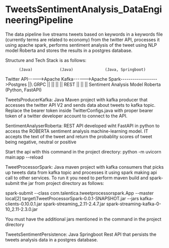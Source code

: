 # TweetsSentimentAnalysis_DataEngineeringPipeline

The data pipeline live streams tweets based on keywords in a keywords file (currently terms are related to economy) from the twitter API, processes it using apache spark, performs sentiment analysis of the tweet using NLP model Roberta and stores the results in a postgres database.

Structure and Tech Stack is as follows:


	      (Java)            (Java)            	(Java, Springboot)
Twitter API----->Apache Kafka------>Apache Spark------------------>Postgres
				    ||\		GRPC
				    ||
				    ||
				    ||
				    || REST
				    ||
				    ||
				   \||
		    Sentiment Analysis Model Roberta
			    (Python, FastAPI)



TweetsProducerKafka: Java Maven project with kafka producer that accesses the twitter API V2 and sends data about tweets to kafka topic. Replace the bearer token inside TwitterConfigs.java with proper bearer token of a twitter developer account to connect to the API.

SentimentAnalyserRoberta: REST API developed wiht FastAPI in python to access the ROBERTA sentiment analysis machine-learning model. IT accepts the text of the tweet     and return the probablity scores of tweet being negative, neutral or positive

  Start the api with this command in the project directory: python -m uvicorn main:app --reload
  
  
TweetProcessorSpark: Java maven project with kafka consumers that picks up tweets data from kafka topic and processes it using spark making api call to other services. To run it you need to perform maven build and spark-submit the jar from project directory as follows:
  
  spark-submit --class com.talentica.tweetprocessorspark.App --master local[2] target\TweetProcessorSpark-0.0.1-SNAPSHOT.jar --jars kafka-clients-0.10.0.1.jar spark-streaming_2.11-2.4.7.jar spark-streaming-kafka-0-10_2.11-2.3.0.jar
  
  You must have the additional jars mentioned in the command in the project directory
  
TweetsSentimentPersistence: Java Springboot Rest API that persists the tweets analysis data in a postgres database.

